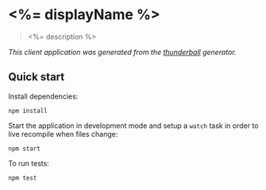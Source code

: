 # <%= displayName %>
> <%= description %>

_This client application was generated from the [thunderball](https://github.com/angieslist/thunderball.io) generator._

## Quick start
Install dependencies:
```
npm install
```
Start the application in development mode and setup a `watch` task in order to live recompile when files change:
```
npm start
```
To run tests:
```
npm test
```
